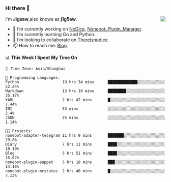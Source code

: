 ### Hi there 👋

<a href="#">
  <img align="right" src="https://github-readme-stats.vercel.app/api?username=j1g5awi&count_private=true&show_icons=true&title_color=80070B&text_color=B3B3B3&bg_color=212121&icon_color=80070B" />
</a>

I'm **Jigsaw**,also knows as **j1g5aw**.

- 🔭 I’m currently working on [NoDice](https://github.com/thereisnodice/nodice2), [Nonebot_Plugin_Manager](https://github.com/Jigsaw111/nonebot_plugin_manager).
- 🌱 I’m currently learning Go and Python.
- 👯 I’m looking to collaborate on [Thereisnodice](https://github.com/thereisnodice).
- 📫 How to reach me: [Blog](https://blog.maddestroyer.xyz/).

<!--START_SECTION:waka-->
📊 **This Week I Spent My Time On** 

```text
⌚︎ Time Zone: Asia/Shanghai

💬 Programming Languages: 
Python                   19 hrs 34 mins      █████████████░░░░░░░░░░░░   52.24% 
Markdown                 13 hrs 10 mins      ████████░░░░░░░░░░░░░░░░░   35.17% 
YAML                     2 hrs 47 mins       █░░░░░░░░░░░░░░░░░░░░░░░░   7.44% 
INI                      53 mins             ░░░░░░░░░░░░░░░░░░░░░░░░░   2.4% 
JSON                     25 mins             ░░░░░░░░░░░░░░░░░░░░░░░░░   1.14%

🐱‍💻 Projects: 
nonebot-adapter-telegram 11 hrs 9 mins       ███████░░░░░░░░░░░░░░░░░░   29.8% 
Diary                    7 hrs 11 mins       ████░░░░░░░░░░░░░░░░░░░░░   19.19% 
Blog                     5 hrs 51 mins       ████░░░░░░░░░░░░░░░░░░░░░   15.62% 
nonebot-plugin-puppet    5 hrs 18 mins       ███░░░░░░░░░░░░░░░░░░░░░░   14.16% 
nonebot-plugin-mcstatus  2 hrs 40 mins       █░░░░░░░░░░░░░░░░░░░░░░░░   7.13%

```


<!--END_SECTION:waka-->

